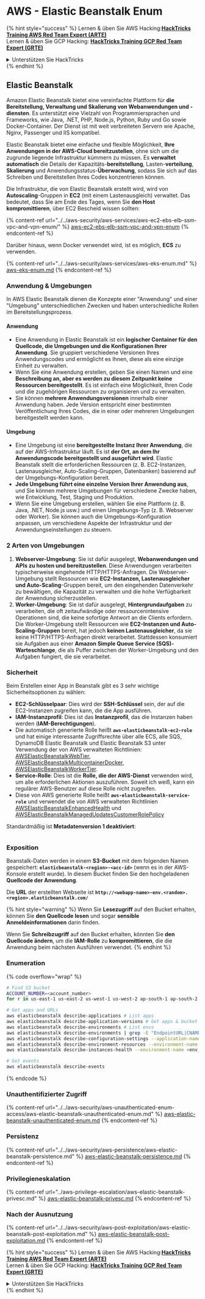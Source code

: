 # AWS - Elastic Beanstalk Enum

{% hint style="success" %}
Lernen & üben Sie AWS Hacking:<img src="/.gitbook/assets/image.png" alt="" data-size="line">[**HackTricks Training AWS Red Team Expert (ARTE)**](https://training.hacktricks.xyz/courses/arte)<img src="/.gitbook/assets/image.png" alt="" data-size="line">\
Lernen & üben Sie GCP Hacking: <img src="/.gitbook/assets/image (2).png" alt="" data-size="line">[**HackTricks Training GCP Red Team Expert (GRTE)**<img src="/.gitbook/assets/image (2).png" alt="" data-size="line">](https://training.hacktricks.xyz/courses/grte)

<details>

<summary>Unterstützen Sie HackTricks</summary>

* Überprüfen Sie die [**Abonnementpläne**](https://github.com/sponsors/carlospolop)!
* **Treten Sie der** 💬 [**Discord-Gruppe**](https://discord.gg/hRep4RUj7f) oder der [**Telegram-Gruppe**](https://t.me/peass) bei oder **folgen** Sie uns auf **Twitter** 🐦 [**@hacktricks\_live**](https://twitter.com/hacktricks\_live)**.**
* **Teilen Sie Hacking-Tricks, indem Sie PRs an die** [**HackTricks**](https://github.com/carlospolop/hacktricks) und [**HackTricks Cloud**](https://github.com/carlospolop/hacktricks-cloud) GitHub-Repos senden.

</details>
{% endhint %}

## Elastic Beanstalk

Amazon Elastic Beanstalk bietet eine vereinfachte Plattform für **die Bereitstellung, Verwaltung und Skalierung von Webanwendungen und -diensten**. Es unterstützt eine Vielzahl von Programmiersprachen und Frameworks, wie Java, .NET, PHP, Node.js, Python, Ruby und Go sowie Docker-Container. Der Dienst ist mit weit verbreiteten Servern wie Apache, Nginx, Passenger und IIS kompatibel.

Elastic Beanstalk bietet eine einfache und flexible Möglichkeit, **Ihre Anwendungen in der AWS-Cloud bereitzustellen**, ohne sich um die zugrunde liegende Infrastruktur kümmern zu müssen. Es **verwaltet automatisch** die Details der Kapazitäts-**bereitstellung**, Lasten-**verteilung**, **Skalierung** und Anwendungsstatus-**Überwachung**, sodass Sie sich auf das Schreiben und Bereitstellen Ihres Codes konzentrieren können.

Die Infrastruktur, die von Elastic Beanstalk erstellt wird, wird von **Autoscaling**-Gruppen in **EC2** (mit einem Lastenausgleich) verwaltet. Das bedeutet, dass Sie am Ende des Tages, wenn Sie **den Host kompromittieren**, über EC2 Bescheid wissen sollten:

{% content-ref url="../../aws-security/aws-services/aws-ec2-ebs-elb-ssm-vpc-and-vpn-enum/" %}
[aws-ec2-ebs-elb-ssm-vpc-and-vpn-enum](../../aws-security/aws-services/aws-ec2-ebs-elb-ssm-vpc-and-vpn-enum/)
{% endcontent-ref %}

Darüber hinaus, wenn Docker verwendet wird, ist es möglich, **ECS** zu verwenden.

{% content-ref url="../../aws-security/aws-services/aws-eks-enum.md" %}
[aws-eks-enum.md](../../aws-security/aws-services/aws-eks-enum.md)
{% endcontent-ref %}

### Anwendung & Umgebungen

In AWS Elastic Beanstalk dienen die Konzepte einer "Anwendung" und einer "Umgebung" unterschiedlichen Zwecken und haben unterschiedliche Rollen im Bereitstellungsprozess.

#### Anwendung

* Eine Anwendung in Elastic Beanstalk ist ein **logischer Container für den Quellcode, die Umgebungen und die Konfigurationen Ihrer Anwendung**. Sie gruppiert verschiedene Versionen Ihres Anwendungscodes und ermöglicht es Ihnen, diese als eine einzige Einheit zu verwalten.
* Wenn Sie eine Anwendung erstellen, geben Sie einen Namen und eine **Beschreibung an, aber es werden zu diesem Zeitpunkt keine Ressourcen bereitgestellt**. Es ist einfach eine Möglichkeit, Ihren Code und die zugehörigen Ressourcen zu organisieren und zu verwalten.
* Sie können **mehrere Anwendungsversionen** innerhalb einer Anwendung haben. Jede Version entspricht einer bestimmten Veröffentlichung Ihres Codes, die in einer oder mehreren Umgebungen bereitgestellt werden kann.

#### Umgebung

* Eine Umgebung ist eine **bereitgestellte Instanz Ihrer Anwendung**, die auf der AWS-Infrastruktur läuft. Es ist **der Ort, an dem Ihr Anwendungscode bereitgestellt und ausgeführt wird**. Elastic Beanstalk stellt die erforderlichen Ressourcen (z. B. EC2-Instanzen, Lastenausgleicher, Auto-Scaling-Gruppen, Datenbanken) basierend auf der Umgebungs-Konfiguration bereit.
* **Jede Umgebung führt eine einzelne Version Ihrer Anwendung aus**, und Sie können mehrere Umgebungen für verschiedene Zwecke haben, wie Entwicklung, Test, Staging und Produktion.
* Wenn Sie eine Umgebung erstellen, wählen Sie eine Plattform (z. B. Java, .NET, Node.js usw.) und einen Umgebungs-Typ (z. B. Webserver oder Worker). Sie können auch die Umgebungs-Konfiguration anpassen, um verschiedene Aspekte der Infrastruktur und der Anwendungseinstellungen zu steuern.

### 2 Arten von Umgebungen

1. **Webserver-Umgebung**: Sie ist dafür ausgelegt, **Webanwendungen und APIs zu hosten und bereitzustellen**. Diese Anwendungen verarbeiten typischerweise eingehende HTTP/HTTPS-Anfragen. Die Webserver-Umgebung stellt Ressourcen wie **EC2-Instanzen, Lastenausgleicher und Auto-Scaling**-Gruppen bereit, um den eingehenden Datenverkehr zu bewältigen, die Kapazität zu verwalten und die hohe Verfügbarkeit der Anwendung sicherzustellen.
2. **Worker-Umgebung**: Sie ist dafür ausgelegt, **Hintergrundaufgaben** zu verarbeiten, die oft zeitaufwändige oder ressourcenintensive Operationen sind, die keine sofortige Antwort an die Clients erfordern. Die Worker-Umgebung stellt Ressourcen wie **EC2-Instanzen und Auto-Scaling-Gruppen** bereit, hat jedoch **keinen Lastenausgleicher**, da sie keine HTTP/HTTPS-Anfragen direkt verarbeitet. Stattdessen konsumiert sie Aufgaben aus einer **Amazon Simple Queue Service (SQS)-Warteschlange**, die als Puffer zwischen der Worker-Umgebung und den Aufgaben fungiert, die sie verarbeitet.

### Sicherheit

Beim Erstellen einer App in Beanstalk gibt es 3 sehr wichtige Sicherheitsoptionen zu wählen:

* **EC2-Schlüsselpaar**: Dies wird der **SSH-Schlüssel** sein, der auf die EC2-Instanzen zugreifen kann, die die App ausführen.
* **IAM-Instanzprofil**: Dies ist das **Instanzprofil**, das die Instanzen haben werden (**IAM-Berechtigungen**).
* Die automatisch generierte Rolle heißt **`aws-elasticbeanstalk-ec2-role`** und hat einige interessante Zugriffsrechte über alle ECS, alle SQS, DynamoDB Elastic Beanstalk und Elastic Beanstalk S3 unter Verwendung der von AWS verwalteten Richtlinien: [AWSElasticBeanstalkWebTier](https://us-east-1.console.aws.amazon.com/iam/home#/policies/arn:aws:iam::aws:policy/AWSElasticBeanstalkWebTier), [AWSElasticBeanstalkMulticontainerDocker](https://us-east-1.console.aws.amazon.com/iam/home#/policies/arn:aws:iam::aws:policy/AWSElasticBeanstalkMulticontainerDocker), [AWSElasticBeanstalkWorkerTier](https://us-east-1.console.aws.amazon.com/iam/home#/policies/arn:aws:iam::aws:policy/AWSElasticBeanstalkWorkerTier).
* **Service-Rolle**: Dies ist die **Rolle, die der AWS-Dienst** verwenden wird, um alle erforderlichen Aktionen auszuführen. Soweit ich weiß, kann ein regulärer AWS-Benutzer auf diese Rolle nicht zugreifen.
* Diese von AWS generierte Rolle heißt **`aws-elasticbeanstalk-service-role`** und verwendet die von AWS verwalteten Richtlinien [AWSElasticBeanstalkEnhancedHealth](https://us-east-1.console.aws.amazon.com/iam/home#/policies/arn:aws:iam::aws:policy/service-role/AWSElasticBeanstalkEnhancedHealth) und [AWSElasticBeanstalkManagedUpdatesCustomerRolePolicy](https://us-east-1.console.aws.amazon.com/iamv2/home?region=us-east-1#/roles/details/aws-elasticbeanstalk-service-role?section=permissions)

Standardmäßig ist **Metadatenversion 1 deaktiviert**:

<figure><img src="../../../.gitbook/assets/image (18) (1) (2).png" alt=""><figcaption></figcaption></figure>

### Exposition

Beanstalk-Daten werden in einem **S3-Bucket** mit dem folgenden Namen gespeichert: **`elasticbeanstalk-<region>-<acc-id>`** (wenn es in der AWS-Konsole erstellt wurde). In diesem Bucket finden Sie den hochgeladenen **Quellcode der Anwendung**.

Die **URL** der erstellten Webseite ist **`http://<webapp-name>-env.<random>.<region>.elasticbeanstalk.com/`**

{% hint style="warning" %}
Wenn Sie **Lesezugriff** auf den Bucket erhalten, können Sie **den Quellcode lesen** und sogar **sensible Anmeldeinformationen** darin finden.

Wenn Sie **Schreibzugriff** auf den Bucket erhalten, könnten Sie **den Quellcode ändern**, um die **IAM-Rolle** zu **kompromittieren**, die die Anwendung beim nächsten Ausführen verwendet.
{% endhint %}

### Enumeration

{% code overflow="wrap" %}
```bash
# Find S3 bucket
ACCOUNT_NUMBER=<account_number>
for r in us-east-1 us-east-2 us-west-1 us-west-2 ap-south-1 ap-south-2 ap-northeast-1 ap-northeast-2 ap-northeast-3 ap-southeast-1 ap-southeast-2 ap-southeast-3 ca-central-1 eu-central-1 eu-central-2 eu-west-1 eu-west-2 eu-west-3 eu-north-1 sa-east-1 af-south-1 ap-east-1 eu-south-1 eu-south-2 me-south-1 me-central-1; do aws s3 ls elasticbeanstalk-$r-$ACCOUNT_NUMBER 2>/dev/null && echo "Found in: elasticbeanstalk-$r-$ACCOUNT_NUMBER"; done

# Get apps and URLs
aws elasticbeanstalk describe-applications # List apps
aws elasticbeanstalk describe-application-versions # Get apps & bucket name with source code
aws elasticbeanstalk describe-environments # List envs
aws elasticbeanstalk describe-environments | grep -E "EndpointURL|CNAME"
aws elasticbeanstalk describe-configuration-settings --application-name <app_name> --environment-name <env_name>
aws elasticbeanstalk describe-environment-resources --environment-name <env_name> # Get env info such as SQS used queues
aws elasticbeanstalk describe-instances-health --environment-name <env_name> # Get the instances of an environment

# Get events
aws elasticbeanstalk describe-events
```
{% endcode %}

### Unauthentifizierter Zugriff

{% content-ref url="../../aws-security/aws-unauthenticated-enum-access/aws-elastic-beanstalk-unauthenticated-enum.md" %}
[aws-elastic-beanstalk-unauthenticated-enum.md](../../aws-security/aws-unauthenticated-enum-access/aws-elastic-beanstalk-unauthenticated-enum.md)
{% endcontent-ref %}

### Persistenz

{% content-ref url="../../aws-security/aws-persistence/aws-elastic-beanstalk-persistence.md" %}
[aws-elastic-beanstalk-persistence.md](../../aws-security/aws-persistence/aws-elastic-beanstalk-persistence.md)
{% endcontent-ref %}

### Privilegieneskalation

{% content-ref url="../aws-privilege-escalation/aws-elastic-beanstalk-privesc.md" %}
[aws-elastic-beanstalk-privesc.md](../aws-privilege-escalation/aws-elastic-beanstalk-privesc.md)
{% endcontent-ref %}

### Nach der Ausnutzung

{% content-ref url="../../aws-security/aws-post-exploitation/aws-elastic-beanstalk-post-exploitation.md" %}
[aws-elastic-beanstalk-post-exploitation.md](../../aws-security/aws-post-exploitation/aws-elastic-beanstalk-post-exploitation.md)
{% endcontent-ref %}

{% hint style="success" %}
Lernen & üben Sie AWS Hacking:<img src="/.gitbook/assets/image.png" alt="" data-size="line">[**HackTricks Training AWS Red Team Expert (ARTE)**](https://training.hacktricks.xyz/courses/arte)<img src="/.gitbook/assets/image.png" alt="" data-size="line">\
Lernen & üben Sie GCP Hacking: <img src="/.gitbook/assets/image (2).png" alt="" data-size="line">[**HackTricks Training GCP Red Team Expert (GRTE)**<img src="/.gitbook/assets/image (2).png" alt="" data-size="line">](https://training.hacktricks.xyz/courses/grte)

<details>

<summary>Unterstützen Sie HackTricks</summary>

* Überprüfen Sie die [**Abonnementpläne**](https://github.com/sponsors/carlospolop)!
* **Treten Sie der** 💬 [**Discord-Gruppe**](https://discord.gg/hRep4RUj7f) oder der [**Telegram-Gruppe**](https://t.me/peass) bei oder **folgen** Sie uns auf **Twitter** 🐦 [**@hacktricks\_live**](https://twitter.com/hacktricks\_live)**.**
* **Teilen Sie Hacking-Tricks, indem Sie PRs an die** [**HackTricks**](https://github.com/carlospolop/hacktricks) und [**HackTricks Cloud**](https://github.com/carlospolop/hacktricks-cloud) GitHub-Repos senden.

</details>
{% endhint %}
